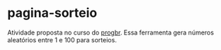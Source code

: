 # pagina-sorteio
 Atividade proposta no curso do [progbr](https://programadorbr.com/). Essa ferramenta gera números aleatórios entre 1 e 100 para sorteios.
